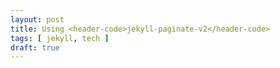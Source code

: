 ```yaml
---
layout: post
title: Using <header-code>jekyll-paginate-v2</header-code>
tags: [ jekyll, tech ]
draft: true
---
```

